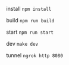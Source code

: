 
install
`npm install`

build
`npm run build`

start
`npm run start`

dev
`make dev`

tunnel
`ngrok http 8080`